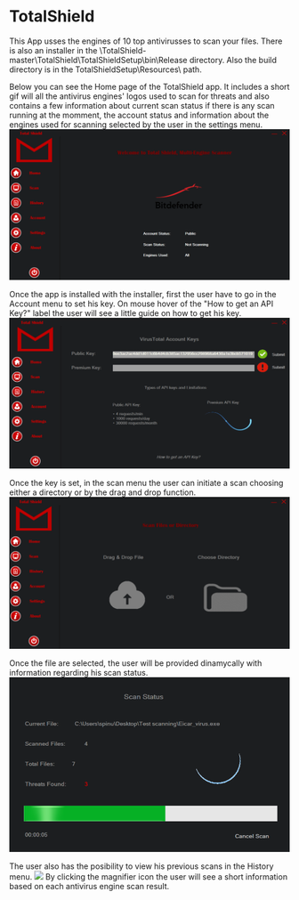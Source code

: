 # TotalShield
  This App usses the engines of 10 top antivirusses to scan your files. There is also an installer in the \TotalShield-master\TotalShield\TotalShieldSetup\bin\Release directory.
Also the build directory is in the TotalShieldSetup\Resources\ path.

  Below you can see the Home page of the TotalShield app. It includes a short gif will all the antivirus engines' logos used to scan for threats and also contains a few information about current scan status if there is any scan running at the momment, the account status and information about the engines used for scanning selected by the user in the settings menu.
![](Images/Home.png)

Once the app is installed with the installer, first the user have to go in the Account menu to set his key. On mouse hover of the "How to get an API Key?" label the user will see a little guide on how to get his key.
![](Images/Account.png)

Once the key is set, in the scan menu the user can initiate a scan choosing either a directory or by the drag and drop function.
![](Images/Scan.png)

Once the file are selected, the user will be provided dinamycally with information regarding his scan status.
![](Images/Scanning.png)

The user also has the posibility to view his previous scans in the History menu. 
![](Images/History.png)
By clicking the magnifier icon the user will see a short information based on each antivirus engine scan result.
